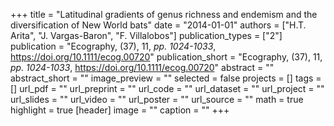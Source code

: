 +++
title = "Latitudinal gradients of genus richness and endemism and the diversification of New World bats"
date = "2014-01-01"
authors = ["H.T. Arita", "J. Vargas-Baron", "F. Villalobos"]
publication_types = ["2"]
publication = "Ecography, (37), 11, _pp. 1024-1033_, https://doi.org/10.1111/ecog.00720"
publication_short = "Ecography, (37), 11, _pp. 1024-1033_, https://doi.org/10.1111/ecog.00720"
abstract = ""
abstract_short = ""
image_preview = ""
selected = false
projects = []
tags = []
url_pdf = ""
url_preprint = ""
url_code = ""
url_dataset = ""
url_project = ""
url_slides = ""
url_video = ""
url_poster = ""
url_source = ""
math = true
highlight = true
[header]
image = ""
caption = ""
+++
